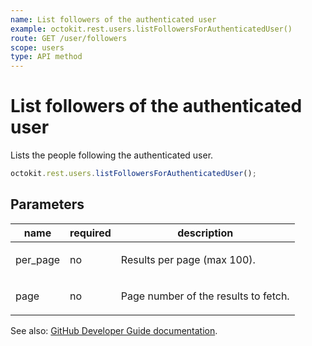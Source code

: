 ```yaml
---
name: List followers of the authenticated user
example: octokit.rest.users.listFollowersForAuthenticatedUser()
route: GET /user/followers
scope: users
type: API method
---
```


# List followers of the authenticated user

Lists the people following the authenticated user.

```js
octokit.rest.users.listFollowersForAuthenticatedUser();
```

## Parameters

<table>
  <thead>
    <tr>
      <th>name</th>
      <th>required</th>
      <th>description</th>
    </tr>
  </thead>
  <tbody>
    <tr><td>per_page</td><td>no</td><td>

Results per page (max 100).

</td></tr>
<tr><td>page</td><td>no</td><td>

Page number of the results to fetch.

</td></tr>
  </tbody>
</table>

See also: [GitHub Developer Guide documentation](https://docs.github.com/rest/reference/users#list-followers-of-the-authenticated-user).
